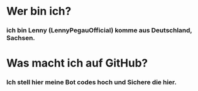 # Wer bin ich?
### ich bin Lenny (LennyPegauOfficial) komme aus Deutschland, Sachsen.

# Was macht ich auf GitHub?
### Ich stell hier meine Bot codes hoch und Sichere die hier.
